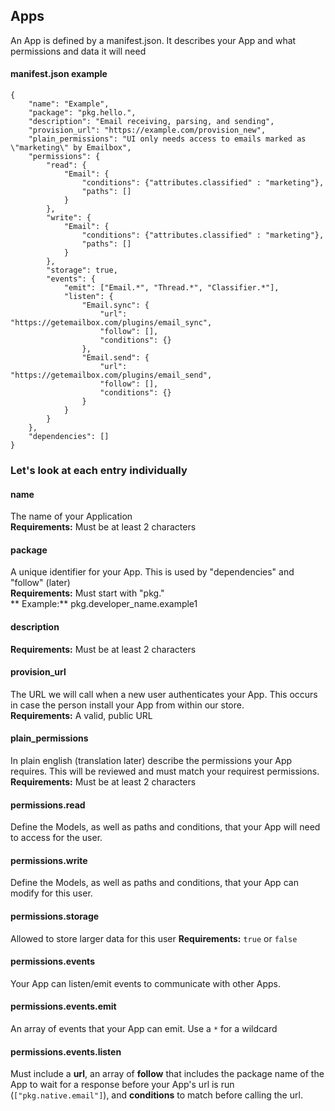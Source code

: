 ## Apps  
 
An App is defined by a manifest.json. It describes your App and what permissions and data it will need

#### manifest.json example  
    
    {
        "name": "Example",
        "package": "pkg.hello.",
        "description": "Email receiving, parsing, and sending",
        "provision_url": "https://example.com/provision_new",
        "plain_permissions": "UI only needs access to emails marked as \"marketing\" by Emailbox",
        "permissions": {
            "read": {
                "Email": {
                    "conditions": {"attributes.classified" : "marketing"},
                    "paths": []
                }
            },
            "write": {
                "Email": {
                    "conditions": {"attributes.classified" : "marketing"},
                    "paths": []
                }
            },
            "storage": true,
            "events": {
                "emit": ["Email.*", "Thread.*", "Classifier.*"],
                "listen": {
                    "Email.sync": {
                        "url": "https://getemailbox.com/plugins/email_sync",
                        "follow": [],
                        "conditions": {}
                    },
                    "Email.send": {
                        "url": "https://getemailbox.com/plugins/email_send",
                        "follow": [],
                        "conditions": {}
                    }
                }
            }
        },
        "dependencies": []
    }

### Let's look at each entry individually

#### name  
The name of your Application  
**Requirements:** Must be at least 2 characters

#### package  
A unique identifier for your App. This is used by "dependencies" and "follow" (later)  
**Requirements:** Must start with "pkg."  
** Example:** pkg.developer_name.example1

#### description  
**Requirements:** Must be at least 2 characters 

#### provision_url  
The URL we will call when a new user authenticates your App. This occurs in case the person install your App from within our store.  
**Requirements:** A valid, public URL  

#### plain_permissions  
In plain english (translation later) describe the permissions your App requires. This will be reviewed and must match your requirest permissions.  
**Requirements:** Must be at least 2 characters 

#### permissions.read
Define the Models, as well as paths and conditions, that your App will need to access for the user. 

#### permissions.write
Define the Models, as well as paths and conditions, that your App can modify for this user. 

#### permissions.storage
Allowed to store larger data for this user
**Requirements:** `true` or `false`

#### permissions.events  
Your App can listen/emit events to communicate with other Apps.  

#### permissions.events.emit  
An array of events that your App can emit. Use a `*` for a wildcard

#### permissions.events.listen  
Must include a **url**, an array of **follow** that includes the package name of the App to wait for a response before your App's url is run (`["pkg.native.email"]`), and **conditions** to match before calling the url. 











